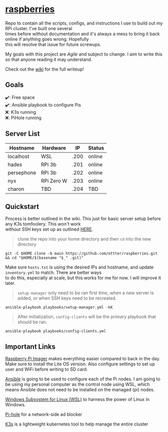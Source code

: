 # [raspberries](https://github.com/ottter/raspberries/wiki)

Repo to contain all the scripts, configs, and instructions I use to build out my RPi cluster. I've built one several \
times before without documentation and it's always a mess to bring it back online if anything goes wrong. Hopefully \
this will resolve that issue for future screwups.

My goals with this project are *Agile* and subject to change. I aim to write this so that anyone reading it may understand.

Check out the [wiki](https://github.com/ottter/raspberries/wiki) for the full writeup!

## Goals

✔️: Free space\
✔️: Ansible playbook to configure Pis\
❌: K3s running\
❌: PiHole running

## Server List

| Hostname   |  Hardware  |  IP  |  Status   |
|------------|------------|------|-----------|
| localhost  | WSL        | .200 | online    |
| hades      | RPi 3b     | .201 | online    |
| persephone | RPi 3b     | .202 | online    |
| nyx        | RPi Zero W | .203 | online    |
| charon     | TBD        | .204 | TBD       |

## Quickstart

Process is better outlined in the wiki. This just for basic server setup before any K3s tomfoolery. This *won't* work \
without SSH keys set up as outlined [HERE](https://github.com/ottter/raspberries/wiki#configuring-ssh-for-ansible).

> clone the repo into your home directory and then `cd` into the new directory

```console
git -C $HOME clone -b main https://github.com/ottter/raspberries.git && cd "$HOME/$(basename "$_" .git)"
```

Make sure `hosts.txt` is using the desired IPs and hostname, and update `inventory.yml` to match. There are better ways \
to do this, especially at scale, but this works for me for now. I will improve it later.

> `setup-manager` only need to be ran first time, when a new server is added, or when SSH keys need to be recreated.

```console
ansible-playbook playbooks/setup-manager.yml -kK
```

> After initialization, `config-clients` will be the primary playbook that should be ran.

```console
ansible-playbook playbooks/config-clients.yml
```

## Important Links

[Raspberry Pi Imager](https://www.raspberrypi.com/software/) makes everything easier compared to back in the day.
 Make sure to install the Lite OS version. Also configure settings to set up user and WiFi before writing to SD card.

[Ansible](https://docs.ansible.com/ansible/latest/installation_guide/intro_installation.html) is going to be used to
 configure each of the Pi nodes. I am going to be using my personal computer as the control node using WSL, which means
 Ansible does not need to be installed on the managed (pi) nodes.

[Windows Subsystem for Linux (WSL)](https://learn.microsoft.com/en-us/windows/wsl/install) to harness the power of Linux
 in Windows.

 [Pi-hole](https://pi-hole.net/) for a network-side ad blocker

 [K3s](https://k3s.io/) is a lightweight kubernetes tool to help manage the entire cluster
